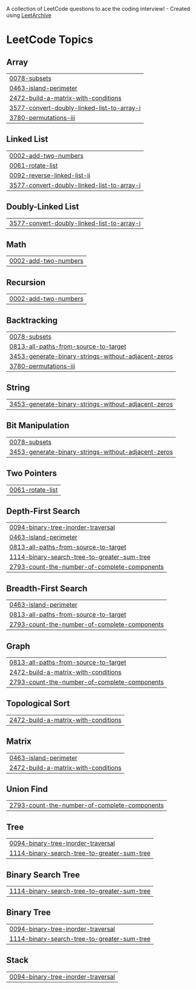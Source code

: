 A collection of LeetCode questions to ace the coding interview! - Created using [LeetArchive](https://github.com/anujlunawat/LeetArchive)


<!---LeetCode Topics Start-->
# LeetCode Topics
## Array
|  |
| ------- |
| [0078-subsets](https://github.com/polachandu/LeetCode/tree/main/LeetCode/0078-subsets) |
| [0463-island-perimeter](https://github.com/polachandu/LeetCode/tree/main/LeetCode/0463-island-perimeter) |
| [2472-build-a-matrix-with-conditions](https://github.com/polachandu/LeetCode/tree/main/LeetCode/2472-build-a-matrix-with-conditions) |
| [3577-convert-doubly-linked-list-to-array-i](https://github.com/polachandu/LeetCode/tree/main/LeetCode/3577-convert-doubly-linked-list-to-array-i) |
| [3780-permutations-iii](https://github.com/polachandu/LeetCode/tree/main/LeetCode/3780-permutations-iii) |
## Linked List
|  |
| ------- |
| [0002-add-two-numbers](https://github.com/polachandu/LeetCode/tree/main/LeetCode/0002-add-two-numbers) |
| [0061-rotate-list](https://github.com/polachandu/LeetCode/tree/main/LeetCode/0061-rotate-list) |
| [0092-reverse-linked-list-ii](https://github.com/polachandu/LeetCode/tree/main/LeetCode/0092-reverse-linked-list-ii) |
| [3577-convert-doubly-linked-list-to-array-i](https://github.com/polachandu/LeetCode/tree/main/LeetCode/3577-convert-doubly-linked-list-to-array-i) |
## Doubly-Linked List
|  |
| ------- |
| [3577-convert-doubly-linked-list-to-array-i](https://github.com/polachandu/LeetCode/tree/main/LeetCode/3577-convert-doubly-linked-list-to-array-i) |
## Math
|  |
| ------- |
| [0002-add-two-numbers](https://github.com/polachandu/LeetCode/tree/main/LeetCode/0002-add-two-numbers) |
## Recursion
|  |
| ------- |
| [0002-add-two-numbers](https://github.com/polachandu/LeetCode/tree/main/LeetCode/0002-add-two-numbers) |
## Backtracking
|  |
| ------- |
| [0078-subsets](https://github.com/polachandu/LeetCode/tree/main/LeetCode/0078-subsets) |
| [0813-all-paths-from-source-to-target](https://github.com/polachandu/LeetCode/tree/main/LeetCode/0813-all-paths-from-source-to-target) |
| [3453-generate-binary-strings-without-adjacent-zeros](https://github.com/polachandu/LeetCode/tree/main/LeetCode/3453-generate-binary-strings-without-adjacent-zeros) |
| [3780-permutations-iii](https://github.com/polachandu/LeetCode/tree/main/LeetCode/3780-permutations-iii) |
## String
|  |
| ------- |
| [3453-generate-binary-strings-without-adjacent-zeros](https://github.com/polachandu/LeetCode/tree/main/LeetCode/3453-generate-binary-strings-without-adjacent-zeros) |
## Bit Manipulation
|  |
| ------- |
| [0078-subsets](https://github.com/polachandu/LeetCode/tree/main/LeetCode/0078-subsets) |
| [3453-generate-binary-strings-without-adjacent-zeros](https://github.com/polachandu/LeetCode/tree/main/LeetCode/3453-generate-binary-strings-without-adjacent-zeros) |
## Two Pointers
|  |
| ------- |
| [0061-rotate-list](https://github.com/polachandu/LeetCode/tree/main/LeetCode/0061-rotate-list) |
## Depth-First Search
|  |
| ------- |
| [0094-binary-tree-inorder-traversal](https://github.com/polachandu/LeetCode/tree/main/LeetCode/0094-binary-tree-inorder-traversal) |
| [0463-island-perimeter](https://github.com/polachandu/LeetCode/tree/main/LeetCode/0463-island-perimeter) |
| [0813-all-paths-from-source-to-target](https://github.com/polachandu/LeetCode/tree/main/LeetCode/0813-all-paths-from-source-to-target) |
| [1114-binary-search-tree-to-greater-sum-tree](https://github.com/polachandu/LeetCode/tree/main/LeetCode/1114-binary-search-tree-to-greater-sum-tree) |
| [2793-count-the-number-of-complete-components](https://github.com/polachandu/LeetCode/tree/main/LeetCode/2793-count-the-number-of-complete-components) |
## Breadth-First Search
|  |
| ------- |
| [0463-island-perimeter](https://github.com/polachandu/LeetCode/tree/main/LeetCode/0463-island-perimeter) |
| [0813-all-paths-from-source-to-target](https://github.com/polachandu/LeetCode/tree/main/LeetCode/0813-all-paths-from-source-to-target) |
| [2793-count-the-number-of-complete-components](https://github.com/polachandu/LeetCode/tree/main/LeetCode/2793-count-the-number-of-complete-components) |
## Graph
|  |
| ------- |
| [0813-all-paths-from-source-to-target](https://github.com/polachandu/LeetCode/tree/main/LeetCode/0813-all-paths-from-source-to-target) |
| [2472-build-a-matrix-with-conditions](https://github.com/polachandu/LeetCode/tree/main/LeetCode/2472-build-a-matrix-with-conditions) |
| [2793-count-the-number-of-complete-components](https://github.com/polachandu/LeetCode/tree/main/LeetCode/2793-count-the-number-of-complete-components) |
## Topological Sort
|  |
| ------- |
| [2472-build-a-matrix-with-conditions](https://github.com/polachandu/LeetCode/tree/main/LeetCode/2472-build-a-matrix-with-conditions) |
## Matrix
|  |
| ------- |
| [0463-island-perimeter](https://github.com/polachandu/LeetCode/tree/main/LeetCode/0463-island-perimeter) |
| [2472-build-a-matrix-with-conditions](https://github.com/polachandu/LeetCode/tree/main/LeetCode/2472-build-a-matrix-with-conditions) |
## Union Find
|  |
| ------- |
| [2793-count-the-number-of-complete-components](https://github.com/polachandu/LeetCode/tree/main/LeetCode/2793-count-the-number-of-complete-components) |
## Tree
|  |
| ------- |
| [0094-binary-tree-inorder-traversal](https://github.com/polachandu/LeetCode/tree/main/LeetCode/0094-binary-tree-inorder-traversal) |
| [1114-binary-search-tree-to-greater-sum-tree](https://github.com/polachandu/LeetCode/tree/main/LeetCode/1114-binary-search-tree-to-greater-sum-tree) |
## Binary Search Tree
|  |
| ------- |
| [1114-binary-search-tree-to-greater-sum-tree](https://github.com/polachandu/LeetCode/tree/main/LeetCode/1114-binary-search-tree-to-greater-sum-tree) |
## Binary Tree
|  |
| ------- |
| [0094-binary-tree-inorder-traversal](https://github.com/polachandu/LeetCode/tree/main/LeetCode/0094-binary-tree-inorder-traversal) |
| [1114-binary-search-tree-to-greater-sum-tree](https://github.com/polachandu/LeetCode/tree/main/LeetCode/1114-binary-search-tree-to-greater-sum-tree) |
## Stack
|  |
| ------- |
| [0094-binary-tree-inorder-traversal](https://github.com/polachandu/LeetCode/tree/main/LeetCode/0094-binary-tree-inorder-traversal) |
<!---LeetCode Topics End-->